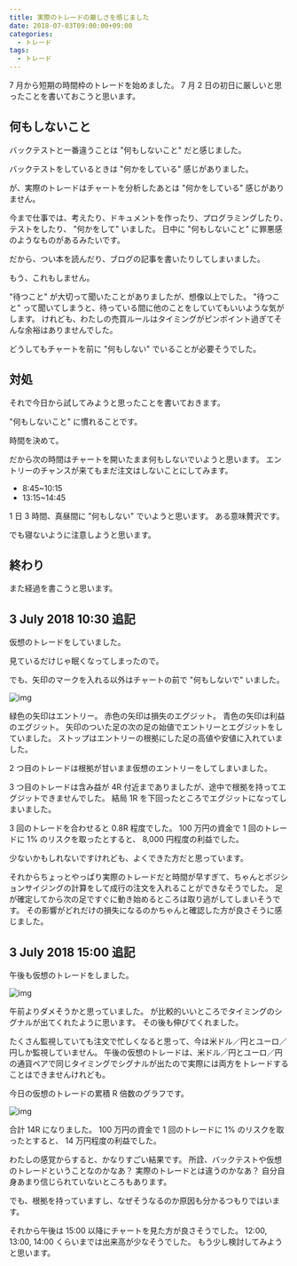 ```yaml
---
title: 実際のトレードの厳しさを感じました
date: 2018-07-03T09:00:00+09:00
categories:
  - トレード
tags:
  - トレード
---
```


7 月から短期の時間枠のトレードを始めました。
7 月 2 日の初日に厳しいと思ったことを書いておこうと思います。

<!--more-->

## 何もしないこと

バックテストと一番違うことは "何もしないこと" だと感じました。

バックテストをしているときは "何かをしている" 感じがありました。

が、実際のトレードはチャートを分析したあとは "何かをしている" 感じがありません。

今まで仕事では、考えたり、ドキュメントを作ったり、プログラミングしたり、テストをしたり、 "何かをして" いました。
日中に "何もしないこと" に罪悪感のようなものがあるみたいです。

だから、つい本を読んだり、ブログの記事を書いたりしてしまいました。

もう、これもしません。

"待つこと" が大切って聞いたことがありましたが、想像以上でした。
"待つこと" って聞いてしまうと、待っている間に他のことをしていてもいいような気がします。
けれども、わたしの売買ルールはタイミングがピンポイント過ぎてそんな余裕はありませんでした。

どうしてもチャートを前に "何もしない" でいることが必要そうでした。

## 対処

それで今日から試してみようと思ったことを書いておきます。

"何もしないこと" に慣れることです。

時間を決めて。

だから次の時間はチャートを開いたまま何もしないでいようと思います。
エントリーのチャンスが来てもまだ注文はしないことにしてみます。

* 8:45~10:15
* 13:15~14:45

1 日 3 時間、真昼間に "何もしない" でいようと思います。
ある意味贅沢です。

でも寝ないように注意しようと思います。

## 終わり

また経過を書こうと思います。

## 3 July 2018 10:30 追記

仮想のトレードをしていました。

見ているだけじゃ眠くなってしまったので。

でも、矢印のマークを入れる以外はチャートの前で "何もしないで" いました。

![img](/img/190-01.png)

緑色の矢印はエントリー。
赤色の矢印は損失のエグジット。
青色の矢印は利益のエグジット。
矢印のついた足の次の足の始値でエントリーとエグジットをしていました。
ストップはエントリーの根拠にした足の高値や安値に入れていました。

2 つ目のトレードは根拠が甘いまま仮想のエントリーをしてしまいました。

3 つ目のトレードは含み益が 4R 付近までありましたが、途中で根拠を持ってエグジットできませんでした。
結局 1R を下回ったところでエグジットになってしまいました。

3 回のトレードを合わせると 0.8R 程度でした。
100 万円の資金で 1 回のトレードに 1% のリスクを取ったとすると、 8,000 円程度の利益でした。

少ないかもしれないですけれども、よくできた方だと思っています。

それからちょっとやっぱり実際のトレードだと時間が早すぎて、ちゃんとポジションサイジングの計算をして成行の注文を入れることができなそうでした。
足が確定してから次の足ですぐに動き始めるところは取り逃がしてしまいそうです。
その影響がどれだけの損失になるのかちゃんと確認した方が良さそうに感じました。

## 3 July 2018 15:00 追記

午後も仮想のトレードをしました。

![img](/img/190-02.png)

午前よりダメそうかと思っていました。
が比較的いいところでタイミングのシグナルが出てくれたように思います。
その後も伸びてくれました。

たくさん監視していても注文で忙しくなると思って、今は米ドル／円とユーロ／円しか監視していません。
午後の仮想のトレードは、米ドル／円とユーロ／円の通貨ペアで同じタイミングでシグナルが出たので実際には両方をトレードすることはできませんけれども。

今日の仮想のトレードの累積 R 倍数のグラフです。

![img](/img/190-03.png)

合計 14R になりました。
100 万円の資金で 1 回のトレードに 1% のリスクを取ったとすると、 14 万円程度の利益でした。

わたしの感覚からすると、かなりすごい結果です。
所詮、バックテストや仮想のトレードということなのかなあ？
実際のトレードとは違うのかなあ？
自分自身あまり信じられていないところもあります。

でも、根拠を持っていますし、なぜそうなるのか原因も分かるつもりではいます。

それから午後は 15:00 以降にチャートを見た方が良さそうでした。
12:00, 13:00, 14:00 くらいまでは出来高が少なそうでした。
もう少し検討してみようと思います。
